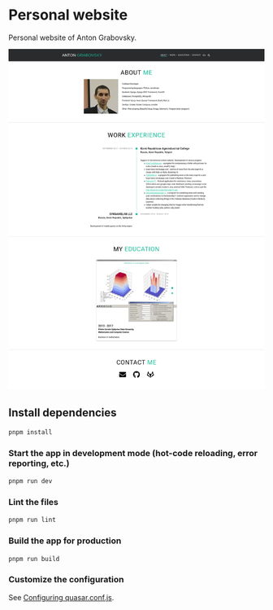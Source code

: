 # Personal website

Personal website of Anton Grabovsky.

![screenshot](screenshot.png)

## Install dependencies

```bash
pnpm install
```

### Start the app in development mode (hot-code reloading, error reporting, etc.)

```bash
pnpm run dev
```

### Lint the files

```bash
pnpm run lint
```

### Build the app for production

```bash
pnpm run build
```

### Customize the configuration

See [Configuring quasar.conf.js](https://quasar.dev/quasar-cli/quasar-conf-js).
